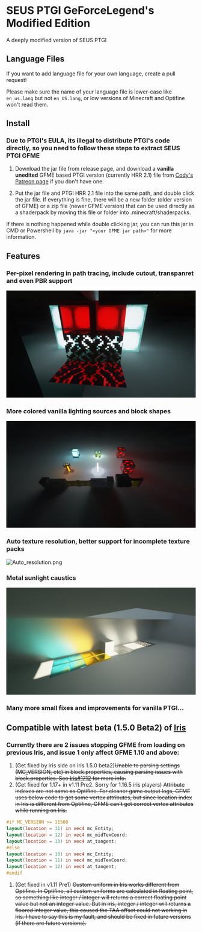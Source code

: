 
# SEUS PTGI GeForceLegend's Modified Edition

A deeply modified version of SEUS PTGI

## Language Files

If you want to add language file for your own language, create a pull request!

Please make sure the name of your language file is lower-case like `en_us.lang` but not `en_US.lang`, or low versions of Minecraft and Optifine won't read them.

## Install

### Due to PTGI's EULA, its illegal to distribute PTGI's code directly, so you need to follow these steps to extract SEUS PTGI GFME

1. Download the jar file from release page, and download a **vanilla unedited** GFME based PTGI version (currently HRR 2.1) file from [Cody's Patreon page](https://www.patreon.com/sonicether/posts) if you don't have one.

2. Put the jar file and PTGI HRR 2.1 file into the same path, and double click the jar file. If everything is fine, there will be a new folder (older version of GFME) or a zip file (newer GFME version) that can be used directly as a shaderpack by moving this file or folder into .minecraft/shaderpacks.

If there is nothing happened while double clicking jar, you can run this jar in CMD or Powershell by `java -jar "<your GFME jar path>"` for more information.

## Features

### Per-pixel rendering in path tracing, include cutout, transpanret and even PBR support

![Per_pixel_rendering.png](Images/Per_pixel_rendering.png)

### More colored vanilla lighting sources and block shapes

![More_vanilla_support.png](Images/More_vanilla_support.png)

### Auto texture resolution, better support for incomplete texture packs

![Auto_resolution.png](Images/Auto_resolution.png)

### Metal sunlight caustics

![Metal_caustics.png](Images/Metal_caustics.png)

### Many more small fixes and improvements for vanilla PTGI...

## Compatible with latest beta (1.5.0 Beta2) of [Iris](https://github.com/IrisShaders/Iris)

### Currently there are 2 issues stopping GFME from loading on previous Iris, and issue 1 only affect GFME 1.10 and above:

1. (Get fixed by iris side on iris 1.5.0 beta2)~~Unable to parsing settings (MC_VERSION, etc) in block.properties, causing parsing issues with block.properties. See [Iris#1712](https://github.com/IrisShaders/Iris/issues/1712) for more info.~~
2. (Get fixed for 1.17+ in v1.11 Pre2. Sorry for 1.16.5 iris players) ~~Attribute indexes are not same as Optifine. For cleaner game output logs, GFME uses below code to get some vertex attributes, but since location index in Iris is different from Optifine, GFME can't get correct vertex attributes while running on Iris.~~
```glsl
#if MC_VERSION >= 11500
layout(location = 11) in vec4 mc_Entity;
layout(location = 12) in vec4 mc_midTexCoord;
layout(location = 13) in vec4 at_tangent;
#else
layout(location = 10) in vec4 mc_Entity;
layout(location = 11) in vec4 mc_midTexCoord;
layout(location = 12) in vec4 at_tangent;
#endif
```
1. (Get fixed in v1.11 Pre1) ~~Custom uniform in Iris works different from Optifine. In Optifine, all custom uniforms are calculated in floating point, so something like integer / integer will returns a correct floating point value but not an integer value. But in iris, integer / integer will returns a floored integer value, this caused the TAA offset could not working in Iris. I have to say this is my fault, and should be fixed in future versions (if there are future versions).~~
